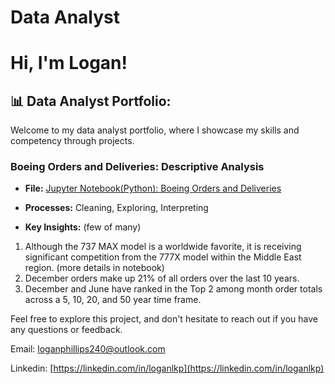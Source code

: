 # Data Analyst

# Hi, I'm Logan!

## 📊 Data Analyst Portfolio:

Welcome to my data analyst portfolio, where I showcase my skills and competency through projects.

### Boeing Orders and Deliveries: Descriptive Analysis

- **File:** [Jupyter Notebook(Python): Boeing Orders and Deliveries](https://github.com/logankade/BoeingOrdersDeliveries/blob/main/Boeing%20Project%20122823.ipynb)

- **Processes:** Cleaning, Exploring, Interpreting
  
- **Key Insights:** (few of many)
 1. Although the 737 MAX model is a worldwide favorite, it is receiving significant competition from the 777X model within the Middle East region. (more details in notebook)
 2. December orders make up 21% of all orders over the last 10 years.
 3. December and June have ranked in the Top 2 among month order totals across a 5, 10, 20, and 50 year time frame.





Feel free to explore this project, and don't hesitate to reach out if you have any questions or feedback.

Email: [loganphillips240@outlook.com](loganphillips240@outlook.com)

Linkedin: [https://linkedin.com/in/loganlkp](https://linkedin.com/in/loganlkp)

